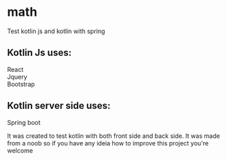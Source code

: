 # math
Test kotlin js and kotlin with spring

## Kotlin Js uses:
React</br>
Jquery</br>
Bootstrap</br>


## Kotlin server side uses:
Spring boot


It was created to test kotlin with both front side and back side. It was made from a noob so if you have any ideia how to improve this project you're welcome
